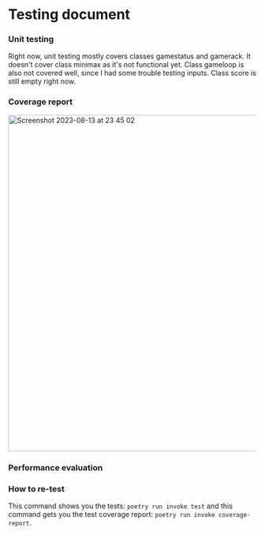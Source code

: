 # Testing document
### Unit testing
Right now, unit testing mostly covers classes gamestatus and gamerack. It doesn't cover class minimax as it's not functional yet. Class gameloop is also not covered well, since I had some trouble testing inputs. Class score is still empty right now.

### Coverage report
<img width="682" alt="Screenshot 2023-08-13 at 23 45 02" src="https://github.com/lottapispa/connect-four-tiralabra/assets/101987621/eb0ce857-a878-43aa-816d-78104c515ad0">

### Performance evaluation


### How to re-test
This command shows you the tests: `poetry run invoke test` and this command gets you the test coverage report: `poetry run invoke coverage-report`. 
